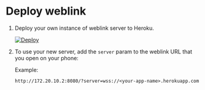 # Deploy weblink

1. Deploy your own instance of weblink server to Heroku.

   [![Deploy](https://www.herokucdn.com/deploy/button.svg)](https://heroku.com/deploy?template=https://github.com/michaelfeil/deploy-weblink/tree/main)

1. To use your new server, add the `server` param to the weblink URL that you
   open on your phone:

   Example:
   ```
   http://172.20.10.2:8080/?server=wss://<your-app-name>.herokuapp.com
   ```
